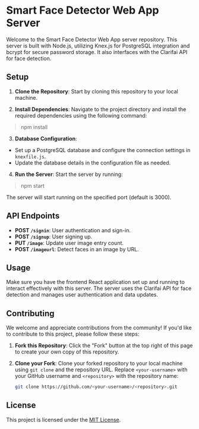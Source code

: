 # Smart Face Detector Web App Server

Welcome to the Smart Face Detector Web App server repository. This server is built with Node.js, utilizing Knex.js for PostgreSQL integration and bcrypt for secure password storage. It also interfaces with the Clarifai API for face detection.

## Setup

1. **Clone the Repository**: Start by cloning this repository to your local machine.

2. **Install Dependencies**: Navigate to the project directory and install the required dependencies using the following command:

>npm install


3. **Database Configuration**:
- Set up a PostgreSQL database and configure the connection settings in `knexfile.js`.
- Update the database details in the configuration file as needed.

4. **Run the Server**:
Start the server by running:
> npm start


The server will start running on the specified port (default is 3000).

## API Endpoints

- **POST `/signin`**: User authentication and sign-in.
- **POST `/signup`**: User signing up.
- **PUT `/image`**: Update user image entry count.
- **POST `/imageurl`**: Detect faces in an image by URL.


## Usage

Make sure you have the frontend React application set up and running to interact effectively with this server. The server uses the Clarifai API for face detection and manages user authentication and data updates.

## Contributing

We welcome and appreciate contributions from the community! If you'd like to contribute to this project, please follow these steps:

1. **Fork this Repository**: Click the "Fork" button at the top right of this page to create your own copy of this repository.

2. **Clone your Fork**: Clone your forked repository to your local machine using `git clone` and the repository URL. Replace `<your-username>` with your GitHub username and `<repository>` with the repository name:

   ```bash
   git clone https://github.com/<your-username>/<repository>.git


## License

This project is licensed under the [MIT License](LICENSE).



